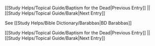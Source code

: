 [[Study Helps/Topical Guide/Baptism for the Dead|Previous Entry]]  ||  [[Study Helps/Topical Guide/Barak|Next Entry]]

 See [[Study Helps/Bible Dictionary/Barabbas|BD Barabbas]]

[[Study Helps/Topical Guide/Baptism for the Dead|Previous Entry]]  ||  [[Study Helps/Topical Guide/Barak|Next Entry]]